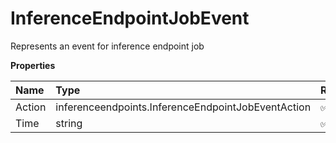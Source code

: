 # InferenceEndpointJobEvent

Represents an event for inference endpoint job

**Properties**

| Name   | Type                                               | Required | Description |
| :----- | :------------------------------------------------- | :------- | :---------- |
| Action | inferenceendpoints.InferenceEndpointJobEventAction | ✅       |             |
| Time   | string                                             | ✅       |             |
